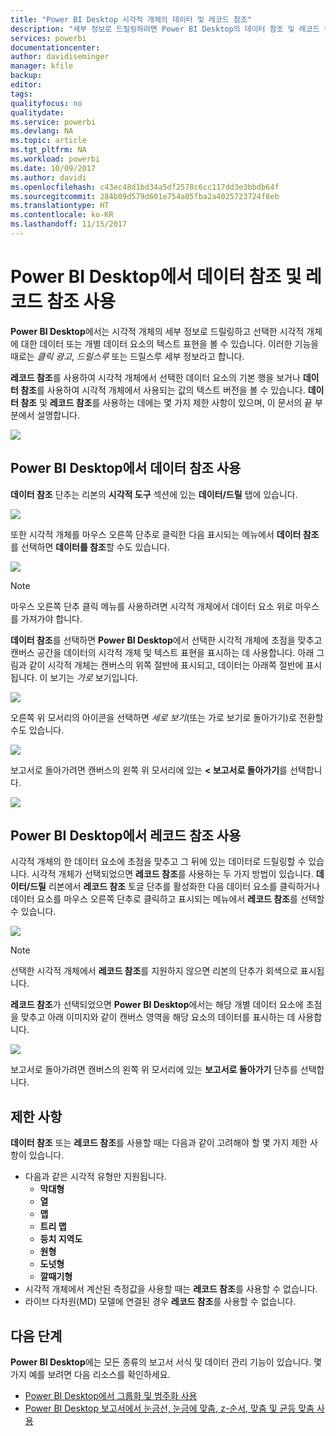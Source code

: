 ```yaml
---
title: "Power BI Desktop 시각적 개체의 데이터 및 레코드 참조"
description: "세부 정보로 드릴링하려면 Power BI Desktop의 데이터 참조 및 레코드 참조 기능을 사용합니다."
services: powerbi
documentationcenter: 
author: davidiseminger
manager: kfile
backup: 
editor: 
tags: 
qualityfocus: no
qualitydate: 
ms.service: powerbi
ms.devlang: NA
ms.topic: article
ms.tgt_pltfrm: NA
ms.workload: powerbi
ms.date: 10/09/2017
ms.author: davidi
ms.openlocfilehash: c43ec48d1bd34a5df2578c6cc117dd3e3bbdb64f
ms.sourcegitcommit: 284b09d579d601e754a05fba2a4025723724f8eb
ms.translationtype: HT
ms.contentlocale: ko-KR
ms.lasthandoff: 11/15/2017
---
```

# <a name="use-see-data-and-see-records-in-power-bi-desktop"></a>Power BI Desktop에서 데이터 참조 및 레코드 참조 사용
**Power BI Desktop**에서는 시각적 개체의 세부 정보로 드릴링하고 선택한 시각적 개체에 대한 데이터 또는 개별 데이터 요소의 텍스트 표현을 볼 수 있습니다. 이러한 기능을 때로는 *클릭 광고*, *드릴스루* 또는 드릴스루 세부 정보라고 합니다.

**레코드 참조**를 사용하여 시각적 개체에서 선택한 데이터 요소의 기본 행을 보거나 **데이터 참조**를 사용하여 시각적 개체에서 사용되는 값의 텍스트 버전을 볼 수 있습니다. **데이터 참조** 및 **레코드 참조**를 사용하는 데에는 몇 가지 제한 사항이 있으며, 이 문서의 끝 부분에서 설명합니다.

![](media/desktop-see-data-see-records/see-data-see-records_1.png)

## <a name="using-see-data-in-power-bi-desktop"></a>Power BI Desktop에서 데이터 참조 사용
**데이터 참조** 단추는 리본의 **시각적 도구** 섹션에 있는 **데이터/드릴** 탭에 있습니다.

![](media/desktop-see-data-see-records/see-data-see-records_2.png)

또한 시각적 개체를 마우스 오른쪽 단추로 클릭한 다음 표시되는 메뉴에서 **데이터 참조**를 선택하면 **데이터를 참조**할 수도 있습니다.

![](media/desktop-see-data-see-records/see-data-see-records_3.png)

> [!NOTE]
> 마우스 오른쪽 단추 클릭 메뉴를 사용하려면 시각적 개체에서 데이터 요소 위로 마우스를 가져가야 합니다.
> 
> 

**데이터 참조**를 선택하면 **Power BI Desktop**에서 선택한 시각적 개체에 초점을 맞추고 캔버스 공간을 데이터의 시각적 개체 및 텍스트 표현을 표시하는 데 사용합니다. 아래 그림과 같이 시각적 개체는 캔버스의 위쪽 절반에 표시되고, 데이터는 아래쪽 절반에 표시됩니다. 이 보기는 *가로* 보기입니다.

![](media/desktop-see-data-see-records/see-data-see-records_4.png)

오른쪽 위 모서리의 아이콘을 선택하면 *세로 보기*(또는 가로 보기로 돌아가기)로 전환할 수도 있습니다.

![](media/desktop-see-data-see-records/see-data-see-records_5.png)

보고서로 돌아가려면 캔버스의 왼쪽 위 모서리에 있는 **< 보고서로 돌아가기**를 선택합니다.

![](media/desktop-see-data-see-records/see-data-see-records_6.png)

## <a name="using-see-records-in-power-bi-desktop"></a>Power BI Desktop에서 레코드 참조 사용
시각적 개체의 한 데이터 요소에 초점을 맞추고 그 뒤에 있는 데이터로 드릴링할 수 있습니다. 시각적 개체가 선택되었으면 **레코드 참조**를 사용하는 두 가지 방법이 있습니다. **데이터/드릴** 리본에서 **레코드 참조** 토글 단추를 활성화한 다음 데이터 요소를 클릭하거나 데이터 요소를 마우스 오른쪽 단추로 클릭하고 표시되는 메뉴에서 **레코드 참조**를 선택할 수 있습니다.

![](media/desktop-see-data-see-records/see-data-see-records_7.png)

> [!NOTE]
> 선택한 시각적 개체에서 **레코드 참조**를 지원하지 않으면 리본의 단추가 회색으로 표시됩니다.
> 
> 

**레코드 참조**가 선택되었으면 **Power BI Desktop**에서는 해당 개별 데이터 요소에 초점을 맞추고 아래 이미지와 같이 캔버스 영역을 해당 요소의 데이터를 표시하는 데 사용합니다.

![](media/desktop-see-data-see-records/see-data-see-records_8.png)

보고서로 돌아가려면 캔버스의 왼쪽 위 모서리에 있는 **보고서로 돌아가기** 단추를 선택합니다.

## <a name="limitations"></a>제한 사항
**데이터 참조** 또는 **레코드 참조**를 사용할 때는 다음과 같이 고려해야 할 몇 가지 제한 사항이 있습니다.

* 다음과 같은 시각적 유형만 지원됩니다.
  * **막대형**
  * **열**
  * **맵**
  * **트리 맵**
  * **등치 지역도**
  * **원형**
  * **도넛형**
  * **깔때기형**
* 시각적 개체에서 계산된 측정값을 사용할 때는 **레코드 참조**를 사용할 수 없습니다.
* 라이브 다차원(MD) 모델에 연결된 경우 **레코드 참조**를 사용할 수 없습니다.

## <a name="next-steps"></a>다음 단계
**Power BI Desktop**에는 모든 종류의 보고서 서식 및 데이터 관리 기능이 있습니다. 몇 가지 예를 보려면 다음 리소스를 확인하세요.

* [Power BI Desktop에서 그룹화 및 범주화 사용](desktop-grouping-and-binning.md)
* [Power BI Desktop 보고서에서 눈금선, 눈금에 맞춤, z-순서, 맞춤 및 균등 맞춤 사용](desktop-gridlines-snap-to-grid.md)

